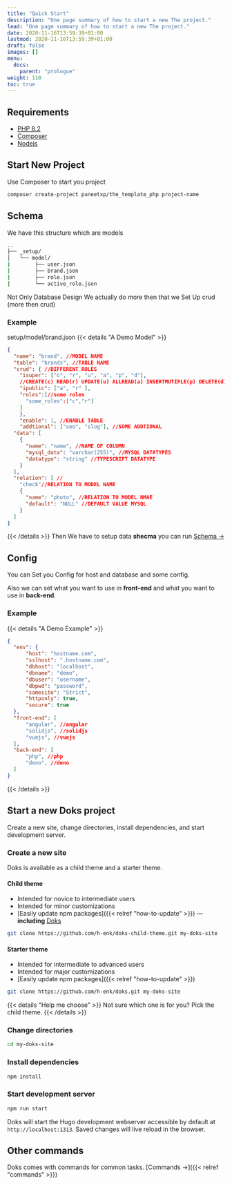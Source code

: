 ```yaml
---
title: "Quick Start"
description: "One page summary of how to start a new The project."
lead: "One page summary of how to start a new The project."
date: 2020-11-16T13:59:39+01:00
lastmod: 2020-11-16T13:59:39+01:00
draft: false
images: []
menu:
  docs:
    parent: "prologue"
weight: 110
toc: true
---
```


## Requirements

- [PHP 8.2](https://www.php.net/downloads.php/)
- [Composer](https://getcomposer.org/download/)
- [Nodejs](https://nodejs.org/en)

<!-- {{< details "Why Composer?" >}}
The uses composer to centralize dependency management.
{{< /details >}} -->

## Start New Project

Use Composer to start you project

```bash
composer create-project puneetxp/the_template_php project-name
```

##   Schema
We have this structure which are models
```bash
..
├── _setup/
│   └── model/
|        ├── user.json
|        ├── brand.json
|        ├── role.json
|        └── active_role.json
```
Not Only Database Design We actually do more then that we Set Up crud (more then crud)
### Example

setup/model/brand.json
{{< details "A Demo Model" >}}

```json
{
  "name": "brand", //MODEL NAME
  "table": "brands", //TABLE NAME
  "crud": { //DIFFERENT ROLES
    "isuper": ["c", "r", "u", "a", "p", "d"], 
    //CREATE(c) READ(r) UPDATE(u) ALLREAD(a) INSERTMUTIPLE(p) DELETE(d)
    "ipublic": ["a", "r" ],
    "roles":[//some roles
      "some_roles":["c","r"]
    ]
    },
    "enable": 1, //ENABLE TABLE
    "addtional": ["seo", "slug"], //SOME ADDTIONAL
  "data": [
    {
      "name": "name", //NAME OF COLUMN
      "mysql_data": "varchar(255)", //MYSQL DATATYPES
      "datatype": "string" //TYPESCRIPT DATATYPE
    }
  ],
  "relation": [ //
    "check"//RELATION TO MODEL NAME
    {
      "name": "photo", //RELATION TO MODEL NMAE
      "default": "NULL" //DEFAULT VALUE MYSQL
    }
  ]
}

```
{{< /details >}}
Then We have to setup data **shecma** you can run  [Schema →](/docs/model/schema)

## Config 

You can Set you Config for host and database and some config.

Also we can set what you want to use in **front-end** and what you want to use in **back-end**.

### Example


{{< details "A Demo Example" >}}
```json
{
  "env": {
      "host": "hostname.com",
      "sslhost": ".hostname.com",
      "dbhost": "localhost",
      "dbname": "demo",
      "dbuser": "username",
      "dbpwd": "password",
      "samesite": "Strict",
      "httponly": true,
      "secure": true
  },
  "front-end": [
      "angular", //angular
      "solidjs", //solidjs
      "vuejs", //vuejs
  ],
  "back-end": [
      "php", //php
      "deno", //deno
  ]
}
```
{{< /details >}}
## Start a new Doks project

Create a new site, change directories, install dependencies, and start development server.

### Create a new site

Doks is available as a child theme and a starter theme.

#### Child theme

- Intended for novice to intermediate users
- Intended for minor customizations
- [Easily update npm packages]({{< relref "how-to-update" >}}) — __including__ [Doks](https://www.npmjs.com/package/@hyas/doks)

```bash
git clone https://github.com/h-enk/doks-child-theme.git my-doks-site
```

#### Starter theme

- Intended for intermediate to advanced users
- Intended for major customizations
- [Easily update npm packages]({{< relref "how-to-update" >}})

```bash
git clone https://github.com/h-enk/doks.git my-doks-site
```

{{< details "Help me choose" >}}
Not sure which one is for you? Pick the child theme.
{{< /details >}}

### Change directories

```bash
cd my-doks-site
```

### Install dependencies

```bash
npm install
```

### Start development server

```bash
npm run start
```

Doks will start the Hugo development webserver accessible by default at `http://localhost:1313`. Saved changes will live reload in the browser.

## Other commands

Doks comes with commands for common tasks. [Commands →]({{< relref "commands" >}})
